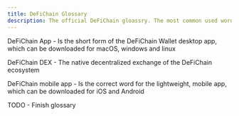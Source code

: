 ```yaml
---
title: DeFiChain Glossary 
description: The official DeFiChain gloassry. The most common used words of the DeFiChain ecosystem and a small description.
---
```


DeFiChain App - Is the short form of the DeFiChain Wallet desktop app, which can be downloaded for macOS, windows and linux

DeFiChain DEX - The native decentralized exchange of the DeFiChain ecosystem

DeFiChain mobile app - Is the correct word for the lightweight, mobile app, which can be downloaded for iOS and Android

TODO - Finish glossary